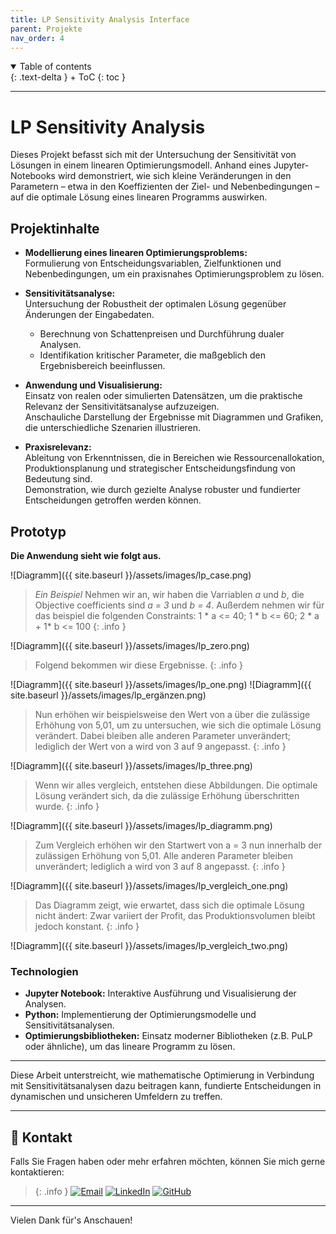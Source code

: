 ```yaml
---
title: LP Sensitivity Analysis Interface
parent: Projekte
nav_order: 4
---
```


<details open markdown="block">
{: .text-delta }
<summary>Table of contents</summary>
+ ToC
{: toc }
</details>

---

# LP Sensitivity Analysis

Dieses Projekt befasst sich mit der Untersuchung der Sensitivität von Lösungen in einem linearen Optimierungsmodell. Anhand eines Jupyter-Notebooks wird demonstriert, wie sich kleine Veränderungen in den Parametern – etwa in den Koeffizienten der Ziel- und Nebenbedingungen – auf die optimale Lösung eines linearen Programms auswirken.

## Projektinhalte

- **Modellierung eines linearen Optimierungsproblems:**  
  Formulierung von Entscheidungsvariablen, Zielfunktionen und Nebenbedingungen, um ein praxisnahes Optimierungsproblem zu lösen.

- **Sensitivitätsanalyse:**  
  Untersuchung der Robustheit der optimalen Lösung gegenüber Änderungen der Eingabedaten.  
  - Berechnung von Schattenpreisen und Durchführung dualer Analysen.  
  - Identifikation kritischer Parameter, die maßgeblich den Ergebnisbereich beeinflussen.

- **Anwendung und Visualisierung:**  
  Einsatz von realen oder simulierten Datensätzen, um die praktische Relevanz der Sensitivitätsanalyse aufzuzeigen.  
  Anschauliche Darstellung der Ergebnisse mit Diagrammen und Grafiken, die unterschiedliche Szenarien illustrieren.

- **Praxisrelevanz:**  
  Ableitung von Erkenntnissen, die in Bereichen wie Ressourcenallokation, Produktionsplanung und strategischer Entscheidungsfindung von Bedeutung sind.  
  Demonstration, wie durch gezielte Analyse robuster und fundierter Entscheidungen getroffen werden können.

## Prototyp

**Die Anwendung sieht wie folgt aus.**

![Diagramm]({{ site.baseurl }}/assets/images/lp_case.png)

>*Ein Beispiel*
>Nehmen wir an, wir haben die Varriablen *a* und *b*, die Objective coefficients sind *a = 3* und *b = 4*.
>Außerdem nehmen wir für das beispiel die folgenden Constraints: 
>1 * a <= 40;
>1 * b <= 60;
>2 * a + 1* b <= 100
{: .info }

![Diagramm]({{ site.baseurl }}/assets/images/lp_zero.png)

>Folgend bekommen wir diese Ergebnisse.
{: .info }

![Diagramm]({{ site.baseurl }}/assets/images/lp_one.png)
![Diagramm]({{ site.baseurl }}/assets/images/lp_ergänzen.png)

>Nun erhöhen wir beispielsweise den Wert von a über die zulässige Erhöhung von 5,01, um zu untersuchen, wie sich die optimale Lösung verändert. 
>Dabei bleiben alle anderen Parameter unverändert; lediglich der Wert von a wird von 3 auf 9 angepasst.
{: .info }

![Diagramm]({{ site.baseurl }}/assets/images/lp_three.png)

>Wenn wir alles vergleich, entstehen diese Abbildungen. 
>Die optimale Lösung verändert sich, da die zulässige Erhöhung überschritten wurde.
{: .info }

![Diagramm]({{ site.baseurl }}/assets/images/lp_diagramm.png)

>Zum Vergleich erhöhen wir den Startwert von a = 3 nun innerhalb der zulässigen Erhöhung von 5,01.
>Alle anderen Parameter bleiben unverändert; lediglich a wird von 3 auf 8 angepasst.
{: .info }

![Diagramm]({{ site.baseurl }}/assets/images/lp_vergleich_one.png)

>Das Diagramm zeigt, wie erwartet, dass sich die optimale Lösung nicht ändert:
>Zwar variiert der Profit, das Produktionsvolumen bleibt jedoch konstant.
{: .info }

![Diagramm]({{ site.baseurl }}/assets/images/lp_vergleich_two.png)

### Technologien

- **Jupyter Notebook:** Interaktive Ausführung und Visualisierung der Analysen.
- **Python:** Implementierung der Optimierungsmodelle und Sensitivitätsanalysen.
- **Optimierungsbibliotheken:** Einsatz moderner Bibliotheken (z.B. PuLP oder ähnliche), um das lineare Programm zu lösen.

---

Diese Arbeit unterstreicht, wie mathematische Optimierung in Verbindung mit Sensitivitätsanalysen dazu beitragen kann, fundierte Entscheidungen in dynamischen und unsicheren Umfeldern zu treffen.

---

## 📧 Kontakt
Falls Sie Fragen haben oder mehr erfahren möchten, können Sie mich gerne kontaktieren:
 
> {: .info }
[![Email](https://img.shields.io/badge/-aniloeker@hotmail.com-EA4335?style=for-the-badge&logo=gmail&logoColor=white)](mailto:aniloeker@hotmail.com)
[![LinkedIn](https://img.shields.io/badge/-Anil%20Emircan%20Öker-0A66C2?style=for-the-badge&logo=linkedin&logoColor=white)](https://www.linkedin.com/in/anil-emircan-öker-a2878430a)
[![GitHub](https://img.shields.io/badge/-@Emircan1122-181717?style=for-the-badge&logo=github&logoColor=white)](https://github.com/Emircan1122)

--- 

Vielen Dank für's Anschauen!